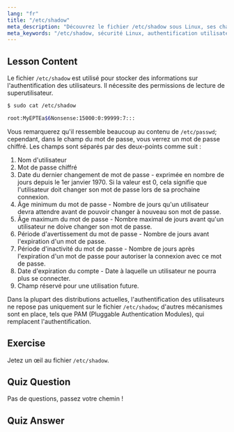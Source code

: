 ```yaml
---
lang: "fr"
title: "/etc/shadow"
meta_description: "Découvrez le fichier /etc/shadow sous Linux, ses champs et comment il sécurise les mots de passe des utilisateurs. Comprenez l'authentification Linux pour les débutants."
meta_keywords: "/etc/shadow, sécurité Linux, authentification utilisateur, gestion des mots de passe, tutoriel Linux, guide du débutant"
---
```


## Lesson Content

Le fichier `/etc/shadow` est utilisé pour stocker des informations sur l'authentification des utilisateurs. Il nécessite des permissions de lecture de superutilisateur.

```bash
$ sudo cat /etc/shadow

root:MyEPTEa$6Nonsense:15000:0:99999:7:::
```

Vous remarquerez qu'il ressemble beaucoup au contenu de `/etc/passwd`; cependant, dans le champ du mot de passe, vous verrez un mot de passe chiffré. Les champs sont séparés par des deux-points comme suit :

1. Nom d'utilisateur
2. Mot de passe chiffré
3. Date du dernier changement de mot de passe - exprimée en nombre de jours depuis le 1er janvier 1970. Si la valeur est 0, cela signifie que l'utilisateur doit changer son mot de passe lors de sa prochaine connexion.
4. Âge minimum du mot de passe - Nombre de jours qu'un utilisateur devra attendre avant de pouvoir changer à nouveau son mot de passe.
5. Âge maximum du mot de passe - Nombre maximal de jours avant qu'un utilisateur ne doive changer son mot de passe.
6. Période d'avertissement du mot de passe - Nombre de jours avant l'expiration d'un mot de passe.
7. Période d'inactivité du mot de passe - Nombre de jours après l'expiration d'un mot de passe pour autoriser la connexion avec ce mot de passe.
8. Date d'expiration du compte - Date à laquelle un utilisateur ne pourra plus se connecter.
9. Champ réservé pour une utilisation future.

Dans la plupart des distributions actuelles, l'authentification des utilisateurs ne repose pas uniquement sur le fichier `/etc/shadow`; d'autres mécanismes sont en place, tels que PAM (Pluggable Authentication Modules), qui remplacent l'authentification.

## Exercise

Jetez un œil au fichier `/etc/shadow`.

## Quiz Question

Pas de questions, passez votre chemin !

## Quiz Answer
